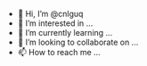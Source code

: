 - 👋 Hi, I’m @cnlguq
- 👀 I’m interested in ...
- 🌱 I’m currently learning ...
- 💞️ I’m looking to collaborate on ...
- 📫 How to reach me ...

<!---
cnlguq/cnlguq is a ✨ special ✨ repository because its `README.md` (this file) appears on your GitHub profile.
You can click the Preview link to take a look at your changes.
--->
